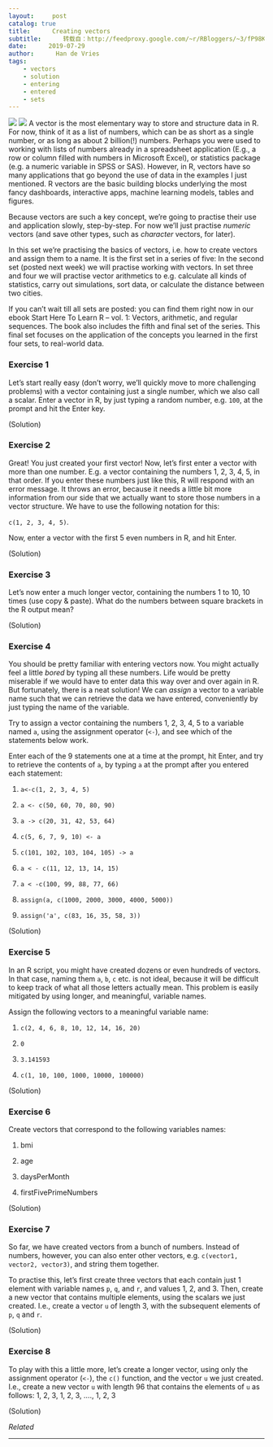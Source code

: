```yaml
---
layout:     post
catalog: true
title:      Creating vectors
subtitle:      转载自：http://feedproxy.google.com/~r/RBloggers/~3/fP98KvGNJ1M/
date:      2019-07-29
author:      Han de Vries
tags:
    - vectors
    - solution
    - entering
    - entered
    - sets
---
```






![](https://i2.wp.com/www.r-exercises.com/wp-content/uploads/2019/07/Start-here-to-learn-r-vol.-1-book-cover-211x300.png?resize=211%2C300&is-pending-load=1#038;ssl=1)
![](https://i2.wp.com/www.r-exercises.com/wp-content/uploads/2019/07/Start-here-to-learn-r-vol.-1-book-cover-211x300.png?resize=211%2C300&ssl=1)
A vector is the most elementary way to store and structure data in R. For now, think of it as a list of numbers, which can be as short as a single number, or as long as about 2 billion(!) numbers. Perhaps you were used to working with lists of numbers already in a spreadsheet application (E.g., a row or column filled with numbers in Microsoft Excel), or statistics package (e.g. a numeric variable in SPSS or SAS). However, in R, vectors have so many applications that go beyond the use of data in the examples I just mentioned. R vectors are the basic building blocks underlying the most fancy dashboards, interactive apps, machine learning models, tables and figures.

Because vectors are such a key concept, we’re going to practise their use and application slowly, step-by-step. For now we’ll just practise *numeric* vectors (and save other types, such as *character* vectors, for later).

In this set we’re practising the basics of vectors, i.e. how to create vectors and assign them to a name. It is the first set in a series of five: In the second set (posted next week) we will practise working with vectors. In set three and four we will practise vector arithmetics to e.g. calculate all kinds of statistics, carry out simulations, sort data, or calculate the distance between two cities.

If you can’t wait till all sets are posted: you can find them right now in our ebook Start Here To Learn R – vol. 1: Vectors, arithmetic, and regular sequences. The book also includes the fifth and final set of the series. This final set focuses on the application of the concepts you learned in the first four sets, to real-world data.

### Exercise 1

Let’s start really easy (don’t worry, we’ll quickly move to more challenging problems) with a vector containing just a single number, which we also call a scalar. Enter a vector in R, by just typing a random number, e.g. `100`, at the prompt and hit the Enter key.

(Solution)

### Exercise 2

Great! You just created your first vector! Now, let’s first enter a vector with more than one number. E.g. a vector containing the numbers 1, 2, 3, 4, 5, in that order. If you enter these numbers just like this, R will respond with an error message. It throws an error, because it needs a little bit more information from our side that we actually want to store those numbers in a vector structure. We have to use the following notation for this:

`c(1, 2, 3, 4, 5)`.

Now, enter a vector with the first 5 even numbers in R, and hit Enter.

(Solution)

### Exercise 3

Let’s now enter a much longer vector, containing the numbers 1 to 10, 10 times (use copy & paste). What do the numbers between square brackets in the R output mean?

(Solution)

### Exercise 4

You should be pretty familiar with entering vectors now. You might actually feel a little *bored* by typing all these numbers. Life would be pretty miserable if we would have to enter data this way over and over again in R. But fortunately, there is a neat solution! We can *assign* a vector to a variable name such that we can retrieve the data we have entered, conveniently by just typing the name of the variable.

Try to assign a vector containing the numbers 1, 2, 3, 4, 5 to a variable named `a`, using the assignment operator (`<-`), and see which of the statements below work.

Enter each of the 9 statements one at a time at the prompt, hit Enter, and try to retrieve the contents of `a`, by typing `a` at the prompt after you entered each statement:

1. `a<-c(1, 2, 3, 4, 5)`

1. `a <- c(50, 60, 70, 80, 90)`

1. `a -> c(20, 31, 42, 53, 64)`

1. `c(5, 6, 7, 9, 10) <- a`

1. `c(101, 102, 103, 104, 105) -> a`

1. `a < - c(11, 12, 13, 14, 15)`

1. `a < -c(100, 99, 88, 77, 66)`

1. `assign(a, c(1000, 2000, 3000, 4000, 5000))`

1. `assign('a', c(83, 16, 35, 58, 3))`


(Solution)

### Exercise 5

In an R script, you might have created dozens or even hundreds of vectors. In that case, naming them `a`, `b`, `c` etc. is not ideal, because it will be difficult to keep track of what all those letters actually mean. This problem is easily mitigated by using longer, and meaningful, variable names.

Assign the following vectors to a meaningful variable name:

1. `c(2, 4, 6, 8, 10, 12, 14, 16, 20)`

1. `0`

1. `3.141593`

1. `c(1, 10, 100, 1000, 10000, 100000)`


(Solution)

### Exercise 6

Create vectors that correspond to the following variables names:

1. bmi

1. age

1. daysPerMonth

1. firstFivePrimeNumbers


(Solution)

### Exercise 7

So far, we have created vectors from a bunch of numbers. Instead of numbers, however, you can also enter other vectors, e.g. `c(vector1, vector2, vector3)`, and string them together.

To practise this, let’s first create three vectors that each contain just 1 element with variable names `p`, `q`, and `r`, and values 1, 2, and 3. Then, create a new vector that contains multiple elements, using the scalars we just created. I.e., create a vector `u` of length 3, with the subsequent elements of `p`, `q` and `r`.

(Solution)

### Exercise 8

To play with this a little more, let’s create a longer vector, using only the assignment operator (`<-`), the `c()` function, and the vector `u` we just created. I.e., create a new vector `u` with length 96 that contains the elements of `u` as follows: 1, 2, 3, 1, 2, 3, …., 1, 2, 3

(Solution)


*Related*







---
